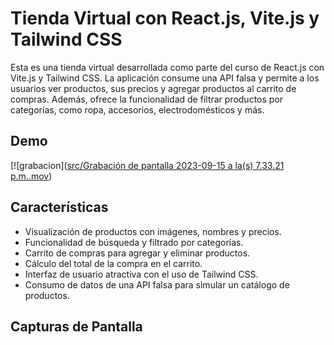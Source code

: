 # Tienda Virtual con React.js, Vite.js y Tailwind CSS

Esta es una tienda virtual desarrollada como parte del curso de React.js con Vite.js y Tailwind CSS. La aplicación consume una API falsa y permite a los usuarios ver productos, sus precios y agregar productos al carrito de compras. Además, ofrece la funcionalidad de filtrar productos por categorías, como ropa, accesorios, electrodomésticos y más.

## Demo
[![grabacion]([src/Grabación de pantalla 2023-09-15 a la(s) 7.33.21 p.m..mov](https://github.com/carolinamoralese/Tienda-virtual/blob/950b80a2aeb3004e0aed3338be5bf3b024e744aa/src/Grabacio%CC%81n%20de%20pantalla%202023-09-15%20a%20la(s)%207.33.21%20p.m..mov))


## Características

- Visualización de productos con imágenes, nombres y precios.
- Funcionalidad de búsqueda y filtrado por categorías.
- Carrito de compras para agregar y eliminar productos.
- Cálculo del total de la compra en el carrito.
- Interfaz de usuario atractiva con el uso de Tailwind CSS.
- Consumo de datos de una API falsa para simular un catálogo de productos.

## Capturas de Pantalla



